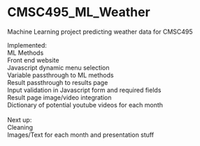 # CMSC495_ML_Weather
Machine Learning project predicting weather data for CMSC495

Implemented:<br>
ML Methods<br>
Front end website<br>
Javascript dynamic menu selection<br>
Variable passthrough to ML methods<br>
Result passthrough to results page<br>
Input validation in Javascript form and required fields<br>
Result page image/video integration<br>
Dictionary of potential youtube videos for each month<br>
<br>
Next up:<br>
Cleaning<br>
Images/Text for each month and presentation stuff<br>
